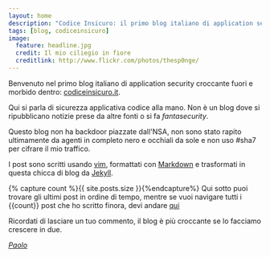```yaml
---
layout: home
description: "Codice Insicuro: il primo blog italiano di application security croccante fuori, morbido dentro"
tags: [blog, codiceinsicuro]
image:
  feature: headline.jpg
  credit: Il mio ciliegio in fiore
  creditlink: http://www.flickr.com/photos/thesp0nge/
---
```


Benvenuto nel primo blog italiano di application security croccante fuori e
morbido dentro: [codiceinsicuro.it]({{site.url}}).

Qui si parla di sicurezza applicativa codice alla mano. Non è un blog dove si
ripubblicano notizie prese da altre fonti o si fa _fantasecurity_.

Questo blog non ha backdoor piazzate dall'NSA, non sono stato rapito
ultimamente da agenti in completo nero e occhiali da sole e non uso #sha7 per
cifrare il mio traffico.

I post sono scritti usando [vim](http://www.vim.org), formattati con
[Markdown](http://daringfireball.net/projects/markdown) e trasformati in questa
chicca di blog da [Jekyll](http://jekyllrb.com).

{% capture count %}{{ site.posts.size }}{%endcapture%}
Qui sotto puoi trovare gli ultimi post in ordine di tempo, mentre se vuoi
navigare tutti i {{count}} post che ho scritto finora, devi andare
[qui]({{site.url}}/posts)

Ricordati di lasciare un tuo commento, il blog è più croccante se lo facciamo
crescere in due.

_[Paolo](mailto:paolo@armoredcode.com)_
